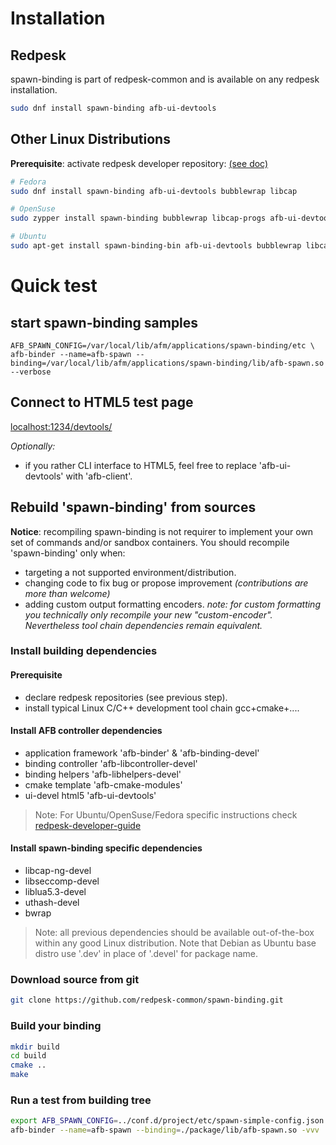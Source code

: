 # Installation

## Redpesk

spawn-binding is part of redpesk-common and is available on any redpesk installation.

```bash
sudo dnf install spawn-binding afb-ui-devtools
```

## Other Linux Distributions

**Prerequisite**: activate redpesk developer repository: [(see doc)](../../developer-guides/host-configuration/docs/1-Setup-your-build-host.html)

```bash
# Fedora
sudo dnf install spawn-binding afb-ui-devtools bubblewrap libcap

# OpenSuse
sudo zypper install spawn-binding bubblewrap libcap-progs afb-ui-devtools

# Ubuntu
sudo apt-get install spawn-binding-bin afb-ui-devtools bubblewrap libcap2-bin
```

# Quick test

## start spawn-binding samples
```
AFB_SPAWN_CONFIG=/var/local/lib/afm/applications/spawn-binding/etc \
afb-binder --name=afb-spawn --binding=/var/local/lib/afm/applications/spawn-binding/lib/afb-spawn.so --verbose
```
## Connect to HTML5 test page

[localhost:1234/devtools/](localhost:1234/devtools/index.html)

*Optionally:*

* if you rather CLI interface to HTML5, feel free to replace 'afb-ui-devtools' with 'afb-client'.

## Rebuild 'spawn-binding' from sources

**Notice**: recompiling spawn-binding is not requirer to implement your own set of commands and/or sandbox containers. You should recompile 'spawn-binding' only when:

* targeting a not supported environment/distribution.
* changing code to fix bug or propose improvement *(contributions are more than welcome)*
* adding custom output formatting encoders. *note: for custom formatting you technically only recompile your new "custom-encoder". Nevertheless tool chain dependencies remain equivalent.*

### Install building dependencies

#### Prerequisite

* declare redpesk repositories (see previous step).
* install typical Linux C/C++ development tool chain gcc+cmake+....

#### Install AFB controller dependencies

* application framework 'afb-binder' & 'afb-binding-devel'
* binding controller 'afb-libcontroller-devel'
* binding helpers 'afb-libhelpers-devel'
* cmake template 'afb-cmake-modules'
* ui-devel html5 'afb-ui-devtools'

>Note: For Ubuntu/OpenSuse/Fedora specific instructions check [redpesk-developer-guide](../../developer-guides/host-configuration/docs/1-Setup-your-build-host.html#install-the-application-framework-1)

#### Install spawn-binding specific dependencies

* libcap-ng-devel
* libseccomp-devel
* liblua5.3-devel
* uthash-devel
* bwrap

>Note: all previous dependencies should be available out-of-the-box within any good Linux distribution. Note that Debian as Ubuntu base distro use '.dev' in place of '.devel' for package name.

### Download source from git

```bash
git clone https://github.com/redpesk-common/spawn-binding.git
```

### Build your binding

```bash
mkdir build
cd build
cmake ..
make
```

### Run a test from building tree

```bash
export AFB_SPAWN_CONFIG=../conf.d/project/etc/spawn-simple-config.json
afb-binder --name=afb-spawn --binding=./package/lib/afb-spawn.so -vvv
```
